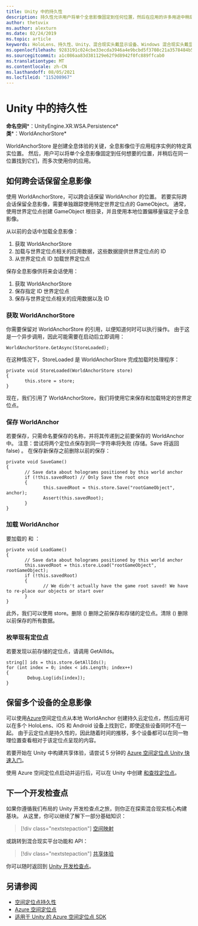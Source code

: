 ```yaml
---
title: Unity 中的持久性
description: 持久性允许用户将单个全息影像固定到任何位置，然后在应用的许多用途中稍后找到它。
author: thetuvix
ms.author: alexturn
ms.date: 02/24/2019
ms.topic: article
keywords: HoloLens、持久性、Unity、混合现实头戴显示设备、Windows 混合现实头戴显示设备、虚拟现实头戴显示设备
ms.openlocfilehash: 9283191c024cbe33ecda3946a4e9bcbd5f3708c21a3578484b547207ee70a49b
ms.sourcegitcommit: a1c086aa83d381129e62f9d8942f0fc889ffcab0
ms.translationtype: MT
ms.contentlocale: zh-CN
ms.lasthandoff: 08/05/2021
ms.locfileid: "115208967"
---
```

# <a name="persistence-in-unity"></a>Unity 中的持久性

**命名空间***：UnityEngine.XR.WSA.Persistence*<br>
**类***：WorldAnchorStore*

WorldAnchorStore 是创建全息体验的关键，全息影像位于应用程序实例的特定真实位置。 然后，用户可以将单个全息影像固定到任何想要的位置，并稍后在同一位置找到它们，而多次使用你的应用。

## <a name="how-to-persist-holograms-across-sessions"></a>如何跨会话保留全息影像

使用 WorldAnchorStore，可以跨会话保留 WorldAnchor 的位置。 若要实际跨会话保留全息影像，需要单独跟踪使用特定世界定位点的 GameObject。 通常，使用世界定位点创建 GameObject 根目录，并且使用本地位置偏移量锚定子全息影像。

从以前的会话中加载全息影像：
1. 获取 WorldAnchorStore
2. 加载与世界定位点相关的应用数据，这些数据提供世界定位点的 ID
3. 从世界定位点 ID 加载世界定位点

保存全息影像供将来会话使用：
1. 获取 WorldAnchorStore
2. 保存指定 ID 世界定位点
3. 保存与世界定位点相关的应用数据以及 ID

### <a name="getting-the-worldanchorstore"></a>获取 WorldAnchorStore

你需要保留对 WorldAnchorStore 的引用，以便知道何时可以执行操作。 由于这是一个异步调用，因此可能需要在启动后立即调用：

```
WorldAnchorStore.GetAsync(StoreLoaded);
```

在这种情况下，StoreLoaded 是 WorldAnchorStore 完成加载时处理程序：

```
private void StoreLoaded(WorldAnchorStore store)
{
       this.store = store;
}
```

现在，我们引用了 WorldAnchorStore，我们将使用它来保存和加载特定的世界定位点。

### <a name="saving-a-worldanchor"></a>保存 WorldAnchor

若要保存，只需命名要保存的名称，并将其传递到之前要保存的 WorldAnchor 中。 注意：尝试将两个定位点保存到同一字符串将失败 (存储。Save 将返回 false) 。 在保存新保存之前删除以前的保存：

```
private void SaveGame()
{
       // Save data about holograms positioned by this world anchor
       if (!this.savedRoot) // Only Save the root once
       {
              this.savedRoot = this.store.Save("rootGameObject", anchor);
              Assert(this.savedRoot);
       }
}
```

### <a name="loading-a-worldanchor"></a>加载 WorldAnchor

要加载的 和 ：

```
private void LoadGame()
{
       // Save data about holograms positioned by this world anchor
       this.savedRoot = this.store.Load("rootGameObject", rootGameObject);
       if (!this.savedRoot)
       {
              // We didn't actually have the game root saved! We have to re-place our objects or start over
       }
}
```

此外，我们可以使用 store。删除 () 删除之前保存和存储的定位点。清除 () 删除以前保存的所有数据。

### <a name="enumerating-existing-anchors"></a>枚举现有定位点

若要发现以前存储的定位点，请调用 GetAllIds。

```
string[] ids = this.store.GetAllIds();
for (int index = 0; index < ids.Length; index++)
{
        Debug.Log(ids[index]);
}
```

## <a name="persisting-holograms-for-multiple-devices"></a>保留多个设备的全息影像

可以使用<a href="/azure/spatial-anchors/overview" target="_blank">Azure</a>空间定位点从本地 WorldAnchor 创建持久云定位点，然后应用可以在多个 HoloLens、iOS 和 Android 设备上找到它，即使这些设备同时不在一起。  由于云定位点是持久性的，因此随着时间的推移，多个设备都可以在同一物理位置查看相对于该定位点呈现的内容。

若要开始在 Unity 中构建共享体验，请尝试 5 分钟的 <a href="/azure/spatial-anchors/unity-overview" target="_blank">Azure 空间定位点 Unity 快速入门</a>。

使用 Azure 空间定位点启动并运行后，可以在 Unity 中创建 <a href="/azure/spatial-anchors/concepts/create-locate-anchors-unity" target="_blank">和查找定位点</a>。

## <a name="next-development-checkpoint"></a>下一个开发检查点

如果你遵循我们布局的 Unity 开发检查点之旅，则你正在探索混合现实核心构建基块。 从这里，你可以继续了解下一部分基础知识：

> [!div class="nextstepaction"]
> [空间映射](spatial-mapping-in-unity.md)

或跳转到混合现实平台功能和 API：

> [!div class="nextstepaction"]
> [共享体验](shared-experiences-in-unity.md)

你可以随时返回到 [Unity 开发检查点](unity-development-overview.md#2-core-building-blocks)。

## <a name="see-also"></a>另请参阅
* [空间定位点持久性](../../design/coordinate-systems.md#spatial-anchor-persistence)
* <a href="/azure/spatial-anchors" target="_blank">Azure 空间定位点</a>
* <a href="/dotnet/api/Microsoft.Azure.SpatialAnchors" target="_blank">适用于 Unity 的 Azure 空间定位点 SDK</a>